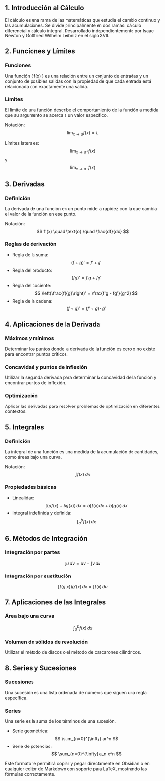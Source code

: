 ## 1. Introducción al Cálculo
El cálculo es una rama de las matemáticas que estudia el cambio continuo y las acumulaciones. Se divide principalmente en dos ramas: cálculo diferencial y cálculo integral. Desarrollado independientemente por Isaac Newton y Gottfried Wilhelm Leibniz en el siglo XVII.

## 2. Funciones y Límites
### Funciones
Una función \( f(x) \) es una relación entre un conjunto de entradas y un conjunto de posibles salidas con la propiedad de que cada entrada está relacionada con exactamente una salida.

### Límites
El límite de una función describe el comportamiento de la función a medida que su argumento se acerca a un valor específico.

Notación: 
$$
\lim_{{x \to a}} f(x) = L
$$

Límites laterales: 
$$
\lim_{{x \to a^+}} f(x)
$$ 
y 
$$
\lim_{{x \to a^-}} f(x)
$$

## 3. Derivadas
### Definición
La derivada de una función en un punto mide la rapidez con la que cambia el valor de la función en ese punto.

Notación: 
$$
f'(x) \quad \text{o} \quad \frac{df}{dx}
$$

### Reglas de derivación
- Regla de la suma: 
$$
(f + g)' = f' + g'
$$
- Regla del producto: 
$$
(fg)' = f'g + fg'
$$
- Regla del cociente: 
$$
\left(\frac{f}{g}\right)' = \frac{f'g - fg'}{g^2}
$$
- Regla de la cadena: 
$$
(f \circ g)' = (f' \circ g) \cdot g'
$$

## 4. Aplicaciones de la Derivada
### Máximos y mínimos
Determinar los puntos donde la derivada de la función es cero o no existe para encontrar puntos críticos.

### Concavidad y puntos de inflexión
Utilizar la segunda derivada para determinar la concavidad de la función y encontrar puntos de inflexión.

### Optimización
Aplicar las derivadas para resolver problemas de optimización en diferentes contextos.

## 5. Integrales
### Definición
La integral de una función es una medida de la acumulación de cantidades, como áreas bajo una curva.

Notación: 
$$
\int f(x) \, dx
$$

### Propiedades básicas
- Linealidad: 
$$
\int (af(x) + bg(x)) \, dx = a\int f(x) \, dx + b\int g(x) \, dx
$$
- Integral indefinida y definida: 
$$
\int_a^b f(x) \, dx
$$

## 6. Métodos de Integración
### Integración por partes
$$
\int u \, dv = uv - \int v \, du
$$

### Integración por sustitución
$$
\int f(g(x))g'(x) \, dx = \int f(u) \, du
$$

## 7. Aplicaciones de las Integrales
### Área bajo una curva
$$
\int_a^b f(x) \, dx
$$

### Volumen de sólidos de revolución
Utilizar el método de discos o el método de cascarones cilíndricos.

## 8. Series y Sucesiones
### Sucesiones
Una sucesión es una lista ordenada de números que siguen una regla específica.

### Series
Una serie es la suma de los términos de una sucesión.

- Serie geométrica: 
$$
\sum_{n=0}^{\infty} ar^n
$$
- Serie de potencias: 
$$
\sum_{n=0}^{\infty} a_n x^n
$$

Este formato te permitirá copiar y pegar directamente en Obsidian o en cualquier editor de Markdown con soporte para LaTeX, mostrando las fórmulas correctamente.